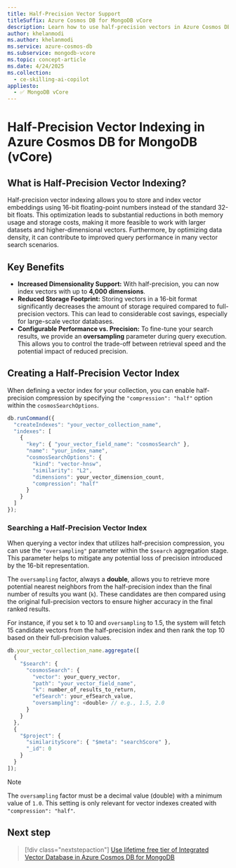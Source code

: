 ```yaml
---
title: Half-Precision Vector Support
titleSuffix: Azure Cosmos DB for MongoDB vCore
description: Learn how to use half-precision vectors in Azure Cosmos DB for MongoDB vCore for more efficient and scalable AI applications.
author: khelanmodi
ms.author: khelanmodi
ms.service: azure-cosmos-db
ms.subservice: mongodb-vcore
ms.topic: concept-article
ms.date: 4/24/2025
ms.collection:
  - ce-skilling-ai-copilot
appliesto:
  - ✅ MongoDB vCore
---
```


# Half-Precision Vector Indexing in Azure Cosmos DB for MongoDB (vCore)

## What is Half-Precision Vector Indexing?

Half-precision vector indexing allows you to store and index vector embeddings using 16-bit floating-point numbers instead of the standard 32-bit floats. This optimization leads to substantial reductions in both memory usage and storage costs, making it more feasible to work with larger datasets and higher-dimensional vectors. Furthermore, by optimizing data density, it can contribute to improved query performance in many vector search scenarios.

## Key Benefits

* **Increased Dimensionality Support:** With half-precision, you can now index vectors with up to **4,000 dimensions**. 
* **Reduced Storage Footprint:** Storing vectors in a 16-bit format significantly decreases the amount of storage required compared to full-precision vectors. This can lead to considerable cost savings, especially for large-scale vector databases.
* **Configurable Performance vs. Precision:** To fine-tune your search results, we provide an **oversampling** parameter during query execution. This allows you to control the trade-off between retrieval speed and the potential impact of reduced precision.

## Creating a Half-Precision Vector Index

When defining a vector index for your collection, you can enable half-precision compression by specifying the `"compression": "half"` option within the `cosmosSearchOptions`.

```javascript
db.runCommand({
  "createIndexes": "your_vector_collection_name",
  "indexes": [
    {
      "key": { "your_vector_field_name": "cosmosSearch" },
      "name": "your_index_name",
      "cosmosSearchOptions": {
        "kind": "vector-hnsw",
        "similarity": "L2",
        "dimensions": your_vector_dimension_count,
        "compression": "half"
      }
    }
  ]
});
```

### Searching a Half-Precision Vector Index

When querying a vector index that utilizes half-precision compression, you can use the `"oversampling"` parameter within the `$search` aggregation stage. This parameter helps to mitigate any potential loss of precision introduced by the 16-bit representation.

The `oversampling` factor, always a **double**, allows you to retrieve more potential nearest neighbors from the half-precision index than the final number of results you want (`k`). These candidates are then compared using the original full-precision vectors to ensure higher accuracy in the final ranked results. 

For instance, if you set `k` to 10 and `oversampling` to 1.5, the system will fetch 15 candidate vectors from the half-precision index and then rank the top 10 based on their full-precision values.

```javascript
db.your_vector_collection_name.aggregate([
  {
    "$search": {
      "cosmosSearch": {
        "vector": your_query_vector,
        "path": "your_vector_field_name",
        "k": number_of_results_to_return,
        "efSearch": your_efSearch_value,
        "oversampling": <double> // e.g., 1.5, 2.0
      }
    }
  },
  {
    "$project": {
      "similarityScore": { "$meta": "searchScore" },
      "_id": 0
    }
  }
]);
```

> [!NOTE]
> The `oversampling` factor must be a decimal value (double) with a minimum value of `1.0`. This setting is only relevant for vector indexes created with `"compression": "half"`.

## Next step

> [!div class="nextstepaction"]
> [Use lifetime free tier of Integrated Vector Database in Azure Cosmos DB for MongoDB](free-tier.md)
